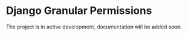 # Django Granular Permissions

The project is in active development, documentation will be added soon.